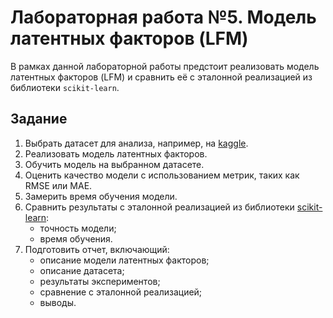# Лабораторная работа №5. Модель латентных факторов (LFM)

В рамках данной лабораторной работы предстоит реализовать модель латентных факторов (LFM) и сравнить её с эталонной реализацией из библиотеки `scikit-learn`.

## Задание

1. Выбрать датасет для анализа, например, на [kaggle](https://www.kaggle.com/datasets).
2. Реализовать модель латентных факторов.
3. Обучить модель на выбранном датасете.
4. Оценить качество модели с использованием метрик, таких как RMSE или MAE.
5. Замерить время обучения модели.
6. Сравнить результаты с эталонной реализацией из библиотеки [scikit-learn](https://scikit-learn.org/stable/):
   * точность модели;
   * время обучения.
7. Подготовить отчет, включающий:
   * описание модели латентных факторов;
   * описание датасета;
   * результаты экспериментов;
   * сравнение с эталонной реализацией;
   * выводы.